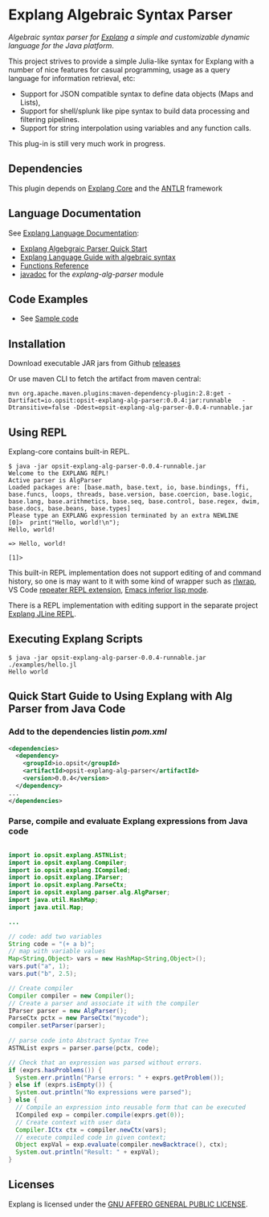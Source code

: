 Explang Algebraic Syntax Parser
===============================

*Algebraic syntax parser for [Explang](https://opsit-io.github.io/opsit-explang-docs/)
a simple and customizable dynamic language for the Java platform*.

This project strives to provide a simple Julia-like syntax for Explang
with a number of nice features for casual programming, usage as 
a query language for information retrieval, etc:

* Support for JSON compatible syntax to define data objects (Maps and Lists),
* Support for shell/splunk like pipe syntax to build data processing and filtering pipelines.
* Support for string interpolation using variables and any function calls.

This plug-in is still very much work in progress.

Dependencies
------------

This plugin depends on [Explang Core](https://github.com/opsit-io/opsit-explang-core)
and the [ANTLR](https://www.antlr.org) framework

Language Documentation
----------------------


See [Explang Language Documentation](https://opsit-io.github.io/opsit-explang-docs/):

- [Explang Algebgraic Parser Quick Start](https://opsit-io.github.io/opsit-explang-docs/explang-alg-parser-quick-start/)
- [Explang Language Guide with algebraic syntax](https://opsit-io.github.io/opsit-explang-docs/explang-alg/)
- [Functions Reference](https://opsit-io.github.io/opsit-explang-docs/explang-alg-funcs-by-package/)
- [javadoc](https://javadocs.dev/io.opsit/opsit-explang-alg-parser/0.0.4/index.html) for the *explang-alg-parser* module


Code Examples
-------------

- See [Sample code](examples/)

Installation
------------

Download executable JAR jars from Github 
[releases](https://github.com/opsit-io/opsit-explang-alg-parser/releases)


Or use maven CLI to fetch the artifact from maven central:

```
mvn org.apache.maven.plugins:maven-dependency-plugin:2.8:get -Dartifact=io.opsit:opsit-explang-alg-parser:0.0.4:jar:runnable   -Dtransitive=false -Ddest=opsit-explang-alg-parser-0.0.4-runnable.jar
```

Using REPL
----------

Explang-core contains built-in REPL. 

```
$ java -jar opsit-explang-alg-parser-0.0.4-runnable.jar
Welcome to the EXPLANG REPL!
Active parser is AlgParser
Loaded packages are: [base.math, base.text, io, base.bindings, ffi, base.funcs, loops, threads, base.version, base.coercion, base.logic, base.lang, base.arithmetics, base.seq, base.control, base.regex, dwim, base.docs, base.beans, base.types]
Please type an EXPLANG expression terminated by an extra NEWLINE
[0]>  print("Hello, world!\n");
Hello, world!

=> Hello, world!

[1]>
```

This built-in REPL implementation does not support editing of and command history, so one is 
may want to it with some kind of wrapper such as [rlwrap](https://github.com/hanslub42/rlwrap),
VS Code [repeater REPL extension](https://github.com/RegisMelgaco/repeater--repl-tool), 
[Emacs inferior lisp mode](https://www.gnu.org/software/emacs/manual/html_mono/emacs.html#External-Lisp).

There is a REPL implementation with editing support in the separate project 
[Explang JLine REPL](https://github.com/opsit-io/opsit-explang-jline-repl).


Executing Explang Scripts
-------------------------

```shell
$ java -jar opsit-explang-alg-parser-0.0.4-runnable.jar ./examples/hello.jl
Hello world
```

Quick Start Guide to Using Explang with Alg Parser from Java Code
-----------------------------------------------------------------

### Add to the dependencies listin *pom.xml*


```xml
<dependencies>
  <dependency>
    <groupId>io.opsit</groupId>
    <artifactId>opsit-explang-alg-parser</artifactId>
    <version>0.0.4</version>
  </dependency>
...
</dependencies>

```

### Parse, compile and evaluate Explang expressions from Java code


```java

import io.opsit.explang.ASTNList;
import io.opsit.explang.Compiler;
import io.opsit.explang.ICompiled;
import io.opsit.explang.IParser;
import io.opsit.explang.ParseCtx;
import io.opsit.explang.parser.alg.AlgParser;
import java.util.HashMap;
import java.util.Map;

...

// code: add two variables
String code = "(+ a b)";
// map with variable values
Map<String,Object> vars = new HashMap<String,Object>();
vars.put("a", 1);
vars.put("b", 2.5);

// Create compiler
Compiler compiler = new Compiler();
// Create a parser and associate it with the compiler
IParser parser = new AlgParser();
ParseCtx pctx = new ParseCtx("mycode");
compiler.setParser(parser);
    
// parse code into Abstract Syntax Tree
ASTNList exprs = parser.parse(pctx, code);

// Check that an expression was parsed without errors.
if (exprs.hasProblems()) {
  System.err.println("Parse errors: " + exprs.getProblem());
} else if (exprs.isEmpty()) {
  System.out.println("No expressions were parsed");
} else {
  // Compile an expression into reusable form that can be executed
  ICompiled exp = compiler.compile(exprs.get(0));
  // Create context with user data
  Compiler.ICtx ctx = compiler.newCtx(vars);
  // execute compiled code in given context;
  Object expVal = exp.evaluate(compiler.newBacktrace(), ctx);
  System.out.println("Result: " + expVal);
}

```

Licenses
--------

Explang is licensed under the [GNU AFFERO GENERAL PUBLIC LICENSE](LICENSE).
